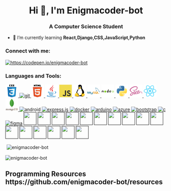 <h1 align="center">Hi 👋, I'm Enigmacoder-bot</h1>
<h3 align="center">A Computer Science Student</h3>

- 🌱 I’m currently learning **React,Django,CSS,JavaScript,Python**

<h3 align="left">Connect with me:</h3>
<p align="left">
<a href="https://codepen.io/enigmacoder-bot" target="blank"><img align="center" src="https://raw.githubusercontent.com/rahuldkjain/github-profile-readme-generator/master/src/images/icons/Social/codepen.svg" alt="https://codepen.io/enigmacoder-bot" height="30" width="40" /></a>
</p>

<h3 align="left">Languages and Tools:</h3>
<p align="left"> <a href="https://www.w3schools.com/css/" target="_blank" rel="noreferrer"> <img src="https://raw.githubusercontent.com/devicons/devicon/master/icons/css3/css3-original-wordmark.svg" alt="css3" width="40" height="40"/> </a> <a href="https://git-scm.com/" target="_blank" rel="noreferrer"> <img src="https://www.vectorlogo.zone/logos/git-scm/git-scm-icon.svg" alt="git" width="40" height="40"/> </a> <a href="https://www.w3.org/html/" target="_blank" rel="noreferrer"> <img src="https://raw.githubusercontent.com/devicons/devicon/master/icons/html5/html5-original-wordmark.svg" alt="html5" width="40" height="40"/> </a> <a href="https://www.java.com" target="_blank" rel="noreferrer"> <img src="https://raw.githubusercontent.com/devicons/devicon/master/icons/java/java-original.svg" alt="java" width="40" height="40"/> </a> <a href="https://developer.mozilla.org/en-US/docs/Web/JavaScript" target="_blank" rel="noreferrer"> <img src="https://raw.githubusercontent.com/devicons/devicon/master/icons/javascript/javascript-original.svg" alt="javascript" width="40" height="40"/> </a> <a href="https://www.linux.org/" target="_blank" rel="noreferrer"> <img src="https://raw.githubusercontent.com/devicons/devicon/master/icons/linux/linux-original.svg" alt="linux" width="40" height="40"/> </a> <a href="https://www.mysql.com/" target="_blank" rel="noreferrer"> <img src="https://raw.githubusercontent.com/devicons/devicon/master/icons/mysql/mysql-original-wordmark.svg" alt="mysql" width="40" height="40"/> </a> <a href="https://nodejs.org" target="_blank" rel="noreferrer"> <img src="https://raw.githubusercontent.com/devicons/devicon/master/icons/nodejs/nodejs-original-wordmark.svg" alt="nodejs" width="40" height="40"/> </a> <a href="https://www.python.org" target="_blank" rel="noreferrer"> <img src="https://raw.githubusercontent.com/devicons/devicon/master/icons/python/python-original.svg" alt="python" width="40" height="40"/> </a> <a href="https://sass-lang.com" target="_blank" rel="noreferrer"> <img src="https://raw.githubusercontent.com/devicons/devicon/master/icons/sass/sass-original.svg" alt="sass" width="40" height="40"/> </a> 
<a href="https://reactjs.org" target="_blank" rel="noreferrer"> <img src="https://raw.githubusercontent.com/devicons/devicon/master/icons/react/react-original.svg" alt="react" width="40" height="40"/> </a>
  <a href="https://www.mongodb.com" target="_blank" rel="noreferrer"> <img src="https://raw.githubusercontent.com/devicons/devicon/master/icons/mongodb/mongodb-original-wordmark.svg" alt="mongodb" width="40" height="40"/> </a>
<img src="https://cdn.jsdelivr.net/gh/devicons/devicon/icons/android/android-original-wordmark.svg" alt="android" width="40" height="40"/>
<a href="https://expressjs.com" target="_blank" rel="nonreferrer"><img src="https://cdn.jsdelivr.net/gh/devicons/devicon/icons/express/express-original-wordmark.svg" alt="express.js" width="40" height="40" /></a>
<a href="https://www.docker.com/" target="_blank" rel="nonreferrer"><img src="https://cdn.jsdelivr.net/gh/devicons/devicon/icons/docker/docker-plain-wordmark.svg" alt="docker" width="40" height="40"/></a>
<a href="https://www.arduino.cc/" target="_blank" rel="nonreferrer"><img src="https://cdn.jsdelivr.net/gh/devicons/devicon/icons/arduino/arduino-original-wordmark.svg" alt="arduino" width="40" height="40" /></a>
<a href="" target="_blank" rel="nonreferrer"><img src="https://cdn.jsdelivr.net/gh/devicons/devicon/icons/azure/azure-original-wordmark.svg" alt="azure" width="40" height="40"/></a>
<a href="" target="_blank" rel="nonreferrer"><img src="https://cdn.jsdelivr.net/gh/devicons/devicon/icons/bootstrap/bootstrap-original-wordmark.svg" alt="bootstrap" width="40" height="40"/></a>
<a href="" target="_blank" rel="nonreferrer"><img src="https://cdn.jsdelivr.net/gh/devicons/devicon/icons/c/c-original.svg"  alt="c" width="40" height="40"/></a>
<a href="" target="_blank" rel="nonreferrer"><img src="https://cdn.jsdelivr.net/gh/devicons/devicon/icons/figma/figma-original.svg" alt="figma" width="40" height="40" /></a>
<a href="" target="_blank" rel="nonreferrer"><img src="https://cdn.jsdelivr.net/gh/devicons/devicon/icons/firebase/firebase-plain-wordmark.svg" width="40" height="40" /></a>
<a href="" target="_blank" rel="nonreferrer"><img src="https://cdn.jsdelivr.net/gh/devicons/devicon/icons/github/github-original.svg" width="40"height="40"/></a>
<a href="" target="_blank" rel="nonreferrer"><img src="https://cdn.jsdelivr.net/gh/devicons/devicon/icons/go/go-original.svg" width="40" height="40"/></a>  
<a href="" target="_blank" rel="nonreferrer"><img src="https://cdn.jsdelivr.net/gh/devicons/devicon/icons/jquery/jquery-original-wordmark.svg" width="40" height="40"/></a>
<a href="" target="_blank" rel="nonreferrer"><img src="https://cdn.jsdelivr.net/gh/devicons/devicon/icons/jupyter/jupyter-original-wordmark.svg" width="40" height="40"/></a>
<a href="" target="_blank" rel="nonreferrer"><img src="https://cdn.jsdelivr.net/gh/devicons/devicon/icons/materialui/materialui-original.svg" width="40" height="40"/></a>
<a href="" target="_blank" rel="nonreferrer"><img src="https://cdn.jsdelivr.net/gh/devicons/devicon/icons/markdown/markdown-original.svg" width="40" height="40"/></a>
<a href="" target="_blank" rel="nonreferrer"><img src="https://cdn.jsdelivr.net/gh/devicons/devicon/icons/mysql/mysql-original.svg" width="40" height="40"/></a>
<a href="" target="_blank" rel="nonreferrer"><img src="https://cdn.jsdelivr.net/gh/devicons/devicon/icons/npm/npm-original-wordmark.svg" width="40" height="40"/></a>
<a href="" target="_blank" rel="nonreferrer"><img src="https://cdn.jsdelivr.net/gh/devicons/devicon/icons/opengl/opengl-original.svg" width="40" height="40"/></a>
<a href="" target="_blank" rel="nonreferrer"><img src="https://cdn.jsdelivr.net/gh/devicons/devicon/icons/php/php-original.svg" width="40" height="40"/></a>
<a href="" target="_blank" rel="nonreferrer"><img src="https://cdn.jsdelivr.net/gh/devicons/devicon/icons/redux/redux-original.svg" width="40" height="40"/></a>
<a href="" target="_blank" rel="nonreferrer"><img src="https://cdn.jsdelivr.net/gh/devicons/devicon/icons/salesforce/salesforce-original.svg" width="40" height="40"/></a>
<a href="" target="_blank" rel="nonreferrer"><img src="https://cdn.jsdelivr.net/gh/devicons/devicon/icons/typescript/typescript-original.svg" width="40" height="40"/></a>
<a href="" target="_blank" rel="nonreferrer"><img src="https://cdn.jsdelivr.net/gh/devicons/devicon/icons/tailwindcss/tailwindcss-original-wordmark.svg" width="40" height="40"/></a>
<a href="" target="_blank" rel="nonreferrer"><img src="https://cdn.jsdelivr.net/gh/devicons/devicon/icons/spring/spring-original-wordmark.svg" width="40" height="40"/></a>
          
</p>

<p>&nbsp;<img align="center" src="https://github-readme-stats.vercel.app/api?username=enigmacoder-bot&show_icons=true&locale=en" alt="enigmacoder-bot" /></p>

<p><img align="center" src="https://github-readme-streak-stats.herokuapp.com/?user=enigmacoder-bot&" alt="enigmacoder-bot" /></p>

<h2>Programming Resources https://github.com/enigmacoder-bot/resources </h2>
